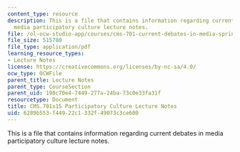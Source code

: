 ```yaml
---
content_type: resource
description: This is a file that contains information regarding current debates in
  media participatory culture lecture notes.
file: /ol-ocw-studio-app/courses/cms-701-current-debates-in-media-spring-2015/6289b553f44922c1332f49073c3ce600_MITCMS_701S15_PartCulture.pdf
file_size: 515780
file_type: application/pdf
learning_resource_types:
- Lecture Notes
license: https://creativecommons.org/licenses/by-nc-sa/4.0/
ocw_type: OCWFile
parent_title: Lecture Notes
parent_type: CourseSection
parent_uid: 198c70e4-7449-277a-24ba-73c0e33fa31f
resourcetype: Document
title: CMS.701s15 Participatory Culture Lecture Notes
uid: 6289b553-f449-22c1-332f-49073c3ce600
---
```

This is a file that contains information regarding current debates in media participatory culture lecture notes.